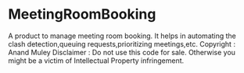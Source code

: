# MeetingRoomBooking
A product to manage meeting room booking. It helps in automating the clash detection,queuing requests,prioritizing meetings,etc.
Copyright : Anand Muley
Disclaimer : Do not use this code for sale. Otherwise you might be a victim of Intellectual Property infringement.
